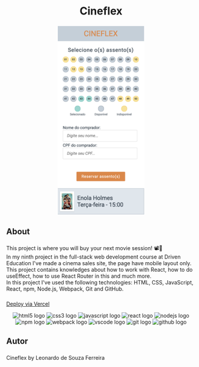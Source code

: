 <h1 align="center">Cineflex</h1>

###

<div align="center">
  <img height="500" src="https://github.com/leonardodesouzaf/projeto9-cineflex/blob/main/readme-image.png?raw=true"  />
</div>

###

<h2 align="left">About</h2>

###

<p align="left">This project is where you will buy your next movie session! 📽🍿 <br> In my ninth project in the full-stack web development course at Driven Education I've made a cinema sales site, the page have mobile layout only. This project contains knowledges about how to work with React, how to do useEffect, how to use React Router in this and much more. <br>In this project I've used the following technologies: HTML, CSS, JavaScript, React, npm, Node.js, Webpack, Git and GitHub.</p>

###

<a href="https://projeto9-cineflex-six-flax.vercel.app">Deploy via Vercel</a>

<div align="center">
  <img src="https://cdn.jsdelivr.net/gh/devicons/devicon/icons/html5/html5-plain-wordmark.svg" height="40" width="52" alt="html5 logo"  />
  <img src="https://cdn.jsdelivr.net/gh/devicons/devicon/icons/css3/css3-plain-wordmark.svg" height="40" width="52" alt="css3 logo"  />
  <img src="https://cdn.jsdelivr.net/gh/devicons/devicon/icons/javascript/javascript-original.svg" height="40" width="52" alt="javascript logo"  />
  <img src="https://cdn.jsdelivr.net/gh/devicons/devicon/icons/react/react-original-wordmark.svg" height="40" width="52" alt="react logo"  />
  <img src="https://cdn.jsdelivr.net/gh/devicons/devicon/icons/nodejs/nodejs-original.svg" height="40" width="52" alt="nodejs logo"  />
  <img src="https://cdn.jsdelivr.net/gh/devicons/devicon/icons/npm/npm-original-wordmark.svg" height="40" width="52" alt="npm logo"  />
  <img src="https://cdn.jsdelivr.net/gh/devicons/devicon/icons/webpack/webpack-original-wordmark.svg" height="40" width="52" alt="webpack logo"  />
  <img src="https://cdn.jsdelivr.net/gh/devicons/devicon/icons/vscode/vscode-original-wordmark.svg" height="40" width="52" alt="vscode logo"  />
  <img src="https://cdn.jsdelivr.net/gh/devicons/devicon/icons/git/git-plain-wordmark.svg" height="40" width="52" alt="git logo"  />
  <img src="https://cdn.jsdelivr.net/gh/devicons/devicon/icons/github/github-original-wordmark.svg" height="40" width="52" alt="github logo"  />
</div>

###

<h2 align="left">Autor</h2>

###

<p align="left">Cineflex by Leonardo de Souza Ferreira</p>

###
